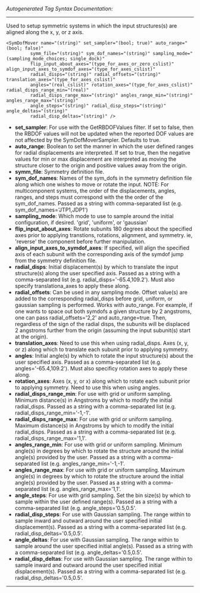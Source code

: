 _Autogenerated Tag Syntax Documentation:_

---
Used to setup symmetric systems in which the input structures(s) are aligned along the x, y, or z axis.

```
<SymDofMover name="(string)" set_sampler="(bool; true)" auto_range="(bool; false)"
         symm_file="(string)" sym_dof_names="(string)" sampling_mode="(sampling_mode_choices; single_dock)"
         flip_input_about_axes="(type_for_axes_or_zero_cslist)" align_input_axes_to_symdof_axes="(type_for_axes_cslist)"
         radial_disps="(string)" radial_offsets="(string)" translation_axes="(type_for_axes_cslist)"
         angles="(real_cslist)" rotation_axes="(type_for_axes_cslist)" radial_disps_range_min="(real)"
         radial_disps_range_max="(string)" angles_range_min="(string)" angles_range_max="(string)"
         angle_steps="(string)" radial_disp_steps="(string)" angle_deltas="(string)"
         radial_disp_deltas="(string)" />
```

-   **set_sampler**: For use with the GetRBDOFValues filter. If set to false, then the RBDOF values will not be updated when the reported DOF values are not affected by the SymDofMoverSampler. Defaults to true.
-   **auto_range**: Boolean to set the manner in which the user defined ranges for radial displacements are interpreted. If set to true, then the negative values for min or max displacement are interpreted as moving the structure closer to the origin and positive values away from the origin.
-   **symm_file**: Symmetry definition file.
-   **sym_dof_names**: Names of the sym_dofs in the symmetry definition file along which one wishes to move or rotate the input. NOTE: For multicomponent systems, the order of the displacements, angles, ranges, and steps must correspond with the the order of the sym_dof_names. Passed as a string with comma-separated list (e.g. sym_dof_names='JTP1,JDP1')
-   **sampling_mode**: Which mode to use to sample around the initial configuration, if desired. 'grid', 'uniform', or 'gaussian'
-   **flip_input_about_axes**: Rotate subunits 180 degrees about the specified axes prior to applying transtions, rotations, alignment, and symmetry. ie, 'reverse' the component before further manipulation.
-   **align_input_axes_to_symdof_axes**: If specified, will align the specified axis of each subunit with the corresponding axis of the symdof jump from the symmetry definition file.
-   **radial_disps**: Initial displacement(s) by which to translate the input structure(s) along the user specified axis. Passed as a string with a comma-separated list (e.g. radial_disps='-65.4,109.2'). Must also specify translationa_axes to apply these along.
-   **radial_offsets**: Can be used in any sampling mode. Offset value(s) are added to the corresponding radial_disps before grid, uniform, or gaussian sampling is performed. Works with auto_range. For example, if one wants to space out both symdofs a given structure by 2 angstroms, one can pass radial_offsets='2,2' and auto_range=true. Then, regardless of the sign of the radial disps, the subunits will be displaced 2 angstroms further from the origin (assuming the input subunit(s) start at the origin).
-   **translation_axes**: Need to use this when using radial_disps. Axes (x, y, or z) along which to translate each subunit prior to applying symmetry.
-   **angles**: Initial angle(s) by which to rotate the input structure(s) about the user specified axis. Passed as a comma-separated list (e.g. angles='-65.4,109.2'). Must also specificy rotation axes to apply these along.
-   **rotation_axes**: Axes (x, y, or x) along which to rotate each subunit prior to applying symmetry. Need to use this when using angles.
-   **radial_disps_range_min**: For use with grid or uniform sampling. Minimum distance(s) in Angstroms by which to modify the initial radial_disps. Passed as a string with a comma-separated list (e.g. radial_disps_range_min='-1,-1'.
-   **radial_disps_range_max**: For use with grid or uniform sampling. Maximum distance(s) in Angstroms by which to modify the initial radial_disps. Passed as a string with a comma-separated list (e.g. radial_disps_range_max='1,1'.
-   **angles_range_min**: For use with grid or uniform sampling. Minimum angle(s) in degrees by which to rotate the structure around the initial angle(s) provided by the user. Passed as a string with a comma-separated list (e.g. angles_range_min='-1,-1'.
-   **angles_range_max**: For use with grid or uniform sampling. Maximum angle(s) in degrees by which to rotate the structure around the initial angle(s) provided by the user. Passed as a string with a comma-separated list (e.g. angles_range_max='1,1'.
-   **angle_steps**: For use with grid sampling. Set the bin size(s) by which to sample within the user defined range(s). Passed as a string with a comma-separated list (e.g. angle_steps='0.5,0.5'.
-   **radial_disp_steps**: For use with Gaussian sampling. The range within to sample inward and outward around the user specified initial displacement(s). Passed as a string with a comma-separated list (e.g. radial_disp_deltas='0.5,0.5'.
-   **angle_deltas**: For use with Gaussian sampling. The range within to sample around the user specified initial angle(s). Passed as a string with a comma-separated list (e.g. angle_deltas='0.5,0.5'.
-   **radial_disp_deltas**: For use with Gaussian sampling. The range within to sample inward and outward around the user specified initial displacement(s). Passed as a string with a comma-separated list (e.g. radial_disp_deltas='0.5,0.5'.

---

